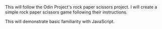 This will follow the Odin Project's rock paper scissors project. I will create a simple rock paper scissors game following their instructions.

This will demonstrate basic familiarity with JavaScript.